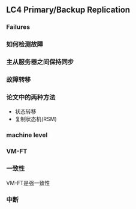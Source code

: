 ## LC4 Primary/Backup Replication

### Failures

### 如何检测故障

### 主从服务器之间保持同步

### 故障转移

### 论文中的两种方法

+ 状态转移
+ 复制状态机(RSM)

### machine level

### VM-FT

### 一致性

VM-FT是强一致性

### 中断
